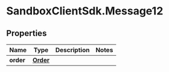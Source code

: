 # SandboxClientSdk.Message12

## Properties
Name | Type | Description | Notes
------------ | ------------- | ------------- | -------------
**order** | [**Order**](Order.md) |  | 
